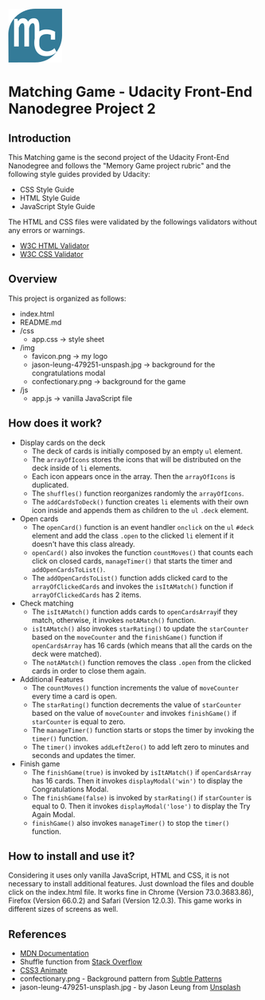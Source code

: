 
![Favicon](/img/favicon.png) 
# Matching Game - Udacity Front-End Nanodegree Project 2

## Introduction

This Matching game is the second project of the Udacity Front-End Nanodegree and follows the "Memory Game project rubric" and the following style guides provided by Udacity:
- CSS Style Guide
- HTML Style Guide
- JavaScript Style Guide

The HTML and CSS files were validated by the followings validators  without any errors or warnings.
- [W3C HTML Validator](https://jigsaw.w3.org/css-validator/)
- [W3C CSS Validator](https://validator.w3.org/)

## Overview

This project is organized as follows:
 - index.html 
 - README.md 
 - /css
   - app.css -> style sheet 
 - /img
   - favicon.png -> my logo
   - jason-leung-479251-unspash.jpg -> background for the congratulations modal
   - confectionary.png -> background for the game
 - /js
   - app.js -> vanilla JavaScript file

## How does it work?

- Display cards on the deck
  - The deck of cards is initially composed by an empty `ul` element.
  - The `arrayOfIcons` stores the icons that will be distributed on the deck inside of `li` elements. 
  - Each icon appears once in the array. Then the `arrayOfIcons` is duplicated.
  - The `shuffles()` function reorganizes randomly the `arrayOfIcons`.
  - The `addCardsToDeck()` function creates `li` elements with their own icon inside and appends them as children to the `ul` `.deck` element.
- Open cards
  - The `openCard()` function is an event handler `onclick` on the `ul` `#deck` element and add the class `.open` to the clicked `li` element if it doesn't have this class already.
  - `openCard()` also invokes the function `countMoves()` that counts each click on closed cards, `manageTimer()` that starts the timer and `addOpenCardsToList()`. 
  - The `addOpenCardsToList()` function adds clicked card to the `arrayOfClickedCards` and invokes the `isItAMatch()` function if `arrayOfClickedCards` has 2 items.
- Check matching
  - The `isItAMatch()` function adds cards to `openCardsArray`if they match, otherwise, it invokes `notAMatch()` function.
  - `isItAMatch()` also invokes `starRating()` to update the `starCounter` based on the `moveCounter` and the `finishGame()` function if `openCardsArray` has 16 cards (which means that all the cards on the deck were matched).
  - The `notAMatch()` function removes the class `.open` from the clicked cards in order to close them again.
- Additional Features
  - The `countMoves()` function increments the value of `moveCounter` every time a card is open.
  - The `starRating()` function decrements the value of `starCounter` based on the value of `moveCounter` and invokes `finishGame()` if `starCounter` is equal to zero.
  - The `manageTimer()` function starts or stops the timer by invoking the `timer()` function.
  - The `timer()` invokes `addLeftZero()` to add left zero to minutes and seconds and updates the timer.
- Finish game
  - The `finishGame(true)` is invoked by `isItAMatch()` if `openCardsArray` has 16 cards. Then it invokes `displayModal('win')` to display the Congratulations Modal.
  - The `finishGame(false)` is invoked by `starRating()` if `starCounter` is equal to 0. Then it invokes `displayModal('lose')` to display the Try Again Modal.
  - `finishGame()` also invokes `manageTimer()` to stop the `timer()` function.
  
## How to install and use it?

Considering it uses only vanilla JavaScript, HTML and CSS, it is not necessary to install additional features. 
Just download the files and double click on the index.html file.
It works fine in Chrome (Version 73.0.3683.86), Firefox (Version 66.0.2) and Safari (Version 12.0.3).
This game works in different sizes of screens as well.


## References

- [MDN Documentation](https://developer.mozilla.org)
- Shuffle function from [Stack Overflow](http://stackoverflow.com/a/2450976)
- [CSS3 Animate](http://cssanimate.com/)
- confectionary.png - Background pattern from [Subtle Patterns](https://www.toptal.com/designers/subtlepatterns/) 
- jason-leung-479251-unsplash.jpg - by Jason Leung from [Unsplash](https://unsplash.com/)

